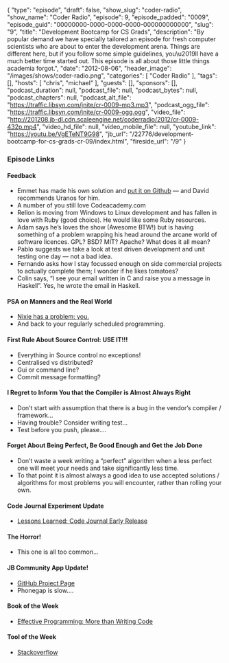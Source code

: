 {
  "type": "episode",
  "draft": false,
  "show_slug": "coder-radio",
  "show_name": "Coder Radio",
  "episode": 9,
  "episode_padded": "0009",
  "episode_guid": "00000000-0000-0000-0000-000000000000",
  "slug": "9",
  "title": "Development Bootcamp for CS Grads",
  "description": "By popular demand we have specially tailored an episode for fresh computer scientists who are about to enter the development arena. Things are different here, but if you follow some simple guidelines, you\u2019ll have a much better time started out. This episode is all about those little things academia forgot.",
  "date": "2012-08-06",
  "header_image": "/images/shows/coder-radio.png",
  "categories": [
    "Coder Radio"
  ],
  "tags": [],
  "hosts": [
    "chris",
    "michael"
  ],
  "guests": [],
  "sponsors": [],
  "podcast_duration": null,
  "podcast_file": null,
  "podcast_bytes": null,
  "podcast_chapters": null,
  "podcast_alt_file": "https://traffic.libsyn.com/jnite/cr-0009-mp3.mp3",
  "podcast_ogg_file": "https://traffic.libsyn.com/jnite/cr-0009-ogg.ogg",
  "video_file": "http://201208.jb-dl.cdn.scaleengine.net/coderradio/2012/cr-0009-432p.mp4",
  "video_hd_file": null,
  "video_mobile_file": null,
  "youtube_link": "https://youtu.be/VgETeNT9G98",
  "jb_url": "/22776/development-bootcamp-for-cs-grads-cr-09/index.html",
  "fireside_url": "/9"
}


### Episode Links

#### Feedback

  * Emmet has made his own solution and [put it on Github](https://github.com/the-kid89/BNR/index.html) — and David recommends Uranos for him.
  * A number of you still love Codeacademy.com
  * Rellon is moving from Windows to Linux development and has fallen in love with Ruby (good choice). He would like some Ruby resources.
  * Adam says he’s loves the show (Awesome BTW!) but is having something of a problem wrapping his head around the arcane world of software licences. GPL? BSD? MIT? Apache? What does it all mean?
  * Pablo suggests we take a look at test driven development and unit testing one day — not a bad idea.
  * Fernando asks how I stay focussed enough on side commercial projects to actually complete them; I wonder if he likes tomatoes?
  * Colin says, “I see your email written in C and raise you a message in Haskell”. Yes, he wrote the email in Haskell.

#### PSA on Manners and the Real World

  * [Nixie has a problem: you.](https://youtu.be/CjB9z5vyv0I&feature=plcp)
  * And back to your regularly scheduled programming.

#### First Rule About Source Control: USE IT!!!

  * Everything in Source control no exceptions!
  * Centralised vs distributed?
  * Gui or command line?
  * Commit message formatting?

#### I Regret to Inform You that the Compiler is Almost Always Right

  * Don’t start with assumption that there is a bug in the vendor’s compiler / framework…
  * Having trouble? Consider writing test…
  * Test before you push, please….

#### Forget About Being Perfect, Be Good Enough and Get the Job Done

  * Don’t waste a week writing a “perfect” algorithm when a less perfect one will meet your needs and take significantly less time.
  * To that point it is almost always a good idea to use accepted solutions / algorithms for most problems you will encounter, rather than rolling your own.

#### Code Journal Experiment Update

  * [Lessons Learned: Code Journal Early Release](http://blog.mdominick.com/indexc1cd.html?p=216\\%22)

#### The Horror!

  * This one is all too common…

#### JB Community App Update!

  * [GitHub Project Page](https://github.com/dominickm/jupiter_broadcasting_mobile_community/index.html)
  * Phonegap is slow….

#### Book of the Week

  * [Effective Programming: More than Writing Code](http://www.amazon.com/Effective-Programming-More-Writing-ebook/dp/B008HUMTO0/ref%3dsr_1_16732.html?ie=UTF8&qid=1344185971&sr=8-1&keywords=jeff+atwood\\%22)

#### Tool of the Week

  * [Stackoverflow](http://stackoverflow.com/index.html)


